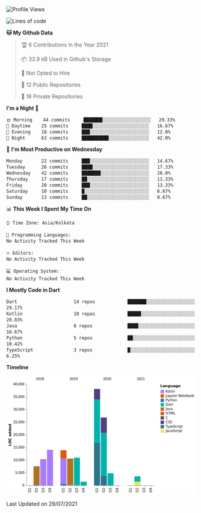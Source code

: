 <!--START_SECTION:waka-->
![Profile Views](http://img.shields.io/badge/Profile%20Views-18-blue)

![Lines of code](https://img.shields.io/badge/From%20Hello%20World%20I%27ve%20Written-142140%20lines%20of%20code-blue)

**🐱 My Github Data** 

> 🏆 6 Contributions in the Year 2021
 > 
> 📦 33.9 kB Used in Github's Storage 
 > 
> 🚫 Not Opted to Hire
 > 
> 📜 12 Public Repositories 
 > 
> 🔑 18 Private Repositories  
 > 
**I'm a Night 🦉** 

```text
🌞 Morning    44 commits     ███████░░░░░░░░░░░░░░░░░░   29.33% 
🌆 Daytime    25 commits     ████░░░░░░░░░░░░░░░░░░░░░   16.67% 
🌃 Evening    18 commits     ███░░░░░░░░░░░░░░░░░░░░░░   12.0% 
🌙 Night      63 commits     ██████████░░░░░░░░░░░░░░░   42.0%

```
📅 **I'm Most Productive on Wednesday** 

```text
Monday       22 commits     ███░░░░░░░░░░░░░░░░░░░░░░   14.67% 
Tuesday      26 commits     ████░░░░░░░░░░░░░░░░░░░░░   17.33% 
Wednesday    42 commits     ███████░░░░░░░░░░░░░░░░░░   28.0% 
Thursday     17 commits     ██░░░░░░░░░░░░░░░░░░░░░░░   11.33% 
Friday       20 commits     ███░░░░░░░░░░░░░░░░░░░░░░   13.33% 
Saturday     10 commits     █░░░░░░░░░░░░░░░░░░░░░░░░   6.67% 
Sunday       13 commits     ██░░░░░░░░░░░░░░░░░░░░░░░   8.67%

```


📊 **This Week I Spent My Time On** 

```text
⌚︎ Time Zone: Asia/Kolkata

💬 Programming Languages: 
No Activity Tracked This Week

🔥 Editors: 
No Activity Tracked This Week

💻 Operating System: 
No Activity Tracked This Week

```

**I Mostly Code in Dart** 

```text
Dart                     14 repos            ███████░░░░░░░░░░░░░░░░░░   29.17% 
Kotlin                   10 repos            █████░░░░░░░░░░░░░░░░░░░░   20.83% 
Java                     8 repos             ████░░░░░░░░░░░░░░░░░░░░░   16.67% 
Python                   5 repos             ██░░░░░░░░░░░░░░░░░░░░░░░   10.42% 
TypeScript               3 repos             █░░░░░░░░░░░░░░░░░░░░░░░░   6.25%

```


**Timeline**

![Chart not found](https://raw.githubusercontent.com/prabhatdev/prabhatdev/master/charts/bar_graph.png) 


 Last Updated on 29/07/2021
<!--END_SECTION:waka-->

